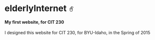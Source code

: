 # elderlyInternet <img src="https://github.com/t4d3/elderlyInternet/blob/master/img/favicon.png" alt="favicon"/>
#### My first website, for CIT 230

I designed this website for CIT 230, for BYU-Idaho, in the Spring of 2015
